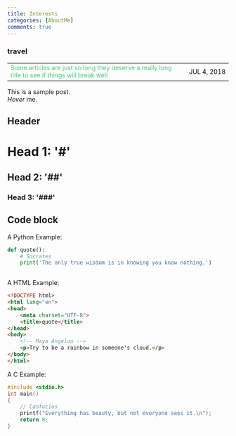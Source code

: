 ```yaml
---
title: Interests
categories: [AboutMe]
comments: true
---
```


### travel
<table style="width: 100%; border: none;">
  <tr>
    <td style="width: 80%; color: #48c774; font-size: 14px; vertical-align: top;">
      Some articles are just so long they deserve a really long title to see if things will break well
    </td>
    <td style="width: 20%; text-align: right; color: black; font-size: 14px;">
      JUL 4, 2018
    </td>
  </tr>
</table>


This is a sample post.<br>
<dfn info="You can add extra information">Hover</dfn> me.

## Header

# Head 1: '#'
## Head 2: '##'
### Head 3: '###'

## Code block
A Python Example:

```python
def quote():
    # Socrates
    print('The only true wisdom is in knowing you know nothing.')
    
```
A HTML Example:

```html
<!DOCTYPE html>
<html lang="en">
<head>
    <meta charset="UTF-8">
    <title>quote</title>
</head>
<body>
    <!-- Maya Angelou -->
    <p>Try to be a rainbow in someone's cloud.</p>
</body>
</html>
```


A C Example:

```c
#include <stdio.h>
int main()
{
    // Confucius
    printf("Everything has beauty, but not everyone sees it.\n");
    return 0;
}
```
